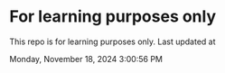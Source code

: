 # For learning purposes only
This repo is for learning purposes only.
Last updated at

Monday, November 18, 2024 3:00:56 PM

